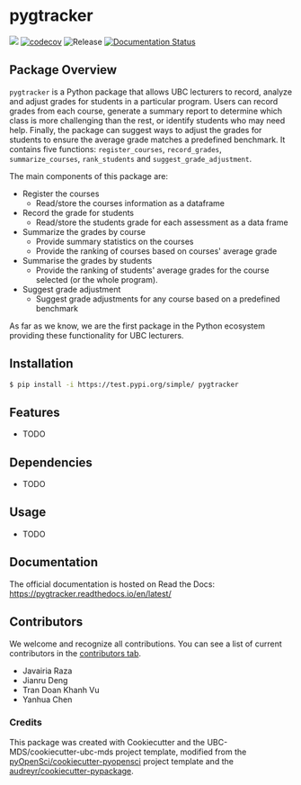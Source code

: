 # pygtracker 

![](https://github.com/jianructose/pygtracker/workflows/build/badge.svg) [![codecov](https://codecov.io/gh/jianructose/pygtracker/branch/main/graph/badge.svg)](https://codecov.io/gh/jianructose/pygtracker) ![Release](https://github.com/jianructose/pygtracker/workflows/Release/badge.svg) [![Documentation Status](https://readthedocs.org/projects/pygtracker/badge/?version=latest)](https://pygtracker.readthedocs.io/en/latest/?badge=latest)

## Package Overview
`pygtracker` is a Python package that allows UBC lecturers to record, analyze and adjust grades for students in a particular program. Users can record grades from each course, generate a summary report to determine which class is more challenging than the rest, or identify students who may need help. Finally, the package can suggest ways to adjust the grades for students to ensure the average grade matches a predefined benchmark. It contains five functions: `register_courses`, `record_grades`, `summarize_courses`, `rank_students` and `suggest_grade_adjustment`.

The main components of this package are:

- Register the courses
  - Read/store the courses information as a dataframe
- Record the grade for students
  - Read/store the students grade for each assessment as a data frame
- Summarize the grades by course
  - Provide summary statistics on the courses 
  - Provide the ranking of courses based on courses' average grade
- Summarise the grades by students
  - Provide the ranking of students' average grades for the course selected (or the whole program).
- Suggest grade adjustment
  - Suggest grade adjustments for any course based on a predefined benchmark

As far as we know, we are the first package in the Python ecosystem providing these functionality for UBC lecturers.

## Installation

```bash
$ pip install -i https://test.pypi.org/simple/ pygtracker
```

## Features

- TODO

## Dependencies

- TODO

## Usage

- TODO

## Documentation

The official documentation is hosted on Read the Docs: https://pygtracker.readthedocs.io/en/latest/

## Contributors

We welcome and recognize all contributions. You can see a list of current contributors in the [contributors tab](https://github.com/jianructose/pygtracker/graphs/contributors).

- Javairia Raza
- Jianru Deng
- Tran Doan Khanh Vu
- Yanhua Chen

### Credits

This package was created with Cookiecutter and the UBC-MDS/cookiecutter-ubc-mds project template, modified from the [pyOpenSci/cookiecutter-pyopensci](https://github.com/pyOpenSci/cookiecutter-pyopensci) project template and the [audreyr/cookiecutter-pypackage](https://github.com/audreyr/cookiecutter-pypackage).
